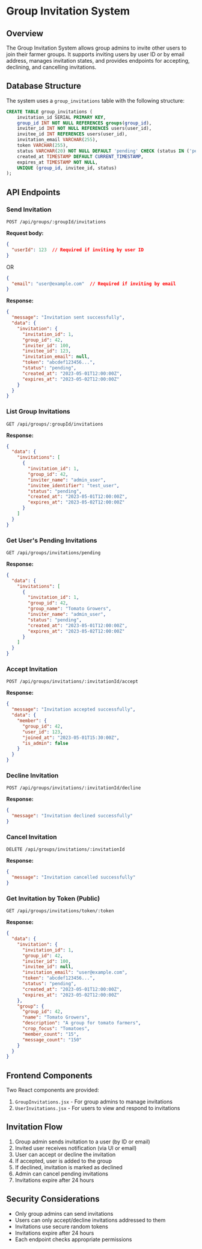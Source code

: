 # Group Invitation System

## Overview

The Group Invitation System allows group admins to invite other users to join their farmer groups. It supports inviting users by user ID or by email address, manages invitation states, and provides endpoints for accepting, declining, and cancelling invitations.

## Database Structure

The system uses a `group_invitations` table with the following structure:

```sql
CREATE TABLE group_invitations (
    invitation_id SERIAL PRIMARY KEY,
    group_id INT NOT NULL REFERENCES groups(group_id),
    inviter_id INT NOT NULL REFERENCES users(user_id),
    invitee_id INT REFERENCES users(user_id),
    invitation_email VARCHAR(255),
    token VARCHAR(255),
    status VARCHAR(20) NOT NULL DEFAULT 'pending' CHECK (status IN ('pending', 'accepted', 'declined', 'expired')),
    created_at TIMESTAMP DEFAULT CURRENT_TIMESTAMP,
    expires_at TIMESTAMP NOT NULL,
    UNIQUE (group_id, invitee_id, status) 
);
```

## API Endpoints

### Send Invitation

`POST /api/groups/:groupId/invitations`

**Request body:**
```json
{
  "userId": 123  // Required if inviting by user ID
}
```

OR

```json
{
  "email": "user@example.com"  // Required if inviting by email
}
```

**Response:**
```json
{
  "message": "Invitation sent successfully",
  "data": {
    "invitation": {
      "invitation_id": 1,
      "group_id": 42,
      "inviter_id": 100,
      "invitee_id": 123,
      "invitation_email": null,
      "token": "abcdef123456...",
      "status": "pending",
      "created_at": "2023-05-01T12:00:00Z",
      "expires_at": "2023-05-02T12:00:00Z"
    }
  }
}
```

### List Group Invitations

`GET /api/groups/:groupId/invitations`

**Response:**
```json
{
  "data": {
    "invitations": [
      {
        "invitation_id": 1,
        "group_id": 42,
        "inviter_name": "admin_user",
        "invitee_identifier": "test_user",
        "status": "pending",
        "created_at": "2023-05-01T12:00:00Z",
        "expires_at": "2023-05-02T12:00:00Z"
      }
    ]
  }
}
```

### Get User's Pending Invitations

`GET /api/groups/invitations/pending`

**Response:**
```json
{
  "data": {
    "invitations": [
      {
        "invitation_id": 1,
        "group_id": 42,
        "group_name": "Tomato Growers",
        "inviter_name": "admin_user",
        "status": "pending",
        "created_at": "2023-05-01T12:00:00Z",
        "expires_at": "2023-05-02T12:00:00Z"
      }
    ]
  }
}
```

### Accept Invitation

`POST /api/groups/invitations/:invitationId/accept`

**Response:**
```json
{
  "message": "Invitation accepted successfully",
  "data": {
    "member": {
      "group_id": 42,
      "user_id": 123,
      "joined_at": "2023-05-01T15:30:00Z",
      "is_admin": false
    }
  }
}
```

### Decline Invitation

`POST /api/groups/invitations/:invitationId/decline`

**Response:**
```json
{
  "message": "Invitation declined successfully"
}
```

### Cancel Invitation

`DELETE /api/groups/invitations/:invitationId`

**Response:**
```json
{
  "message": "Invitation cancelled successfully"
}
```

### Get Invitation by Token (Public)

`GET /api/groups/invitations/token/:token`

**Response:**
```json
{
  "data": {
    "invitation": {
      "invitation_id": 1,
      "group_id": 42,
      "inviter_id": 100,
      "invitee_id": null,
      "invitation_email": "user@example.com",
      "token": "abcdef123456...",
      "status": "pending",
      "created_at": "2023-05-01T12:00:00Z",
      "expires_at": "2023-05-02T12:00:00Z"
    },
    "group": {
      "group_id": 42,
      "name": "Tomato Growers",
      "description": "A group for tomato farmers",
      "crop_focus": "Tomatoes",
      "member_count": "15",
      "message_count": "150"
    }
  }
}
```

## Frontend Components

Two React components are provided:

1. `GroupInvitations.jsx` - For group admins to manage invitations
2. `UserInvitations.jsx` - For users to view and respond to invitations

## Invitation Flow

1. Group admin sends invitation to a user (by ID or email)
2. Invited user receives notification (via UI or email)
3. User can accept or decline the invitation
4. If accepted, user is added to the group
5. If declined, invitation is marked as declined
6. Admin can cancel pending invitations
7. Invitations expire after 24 hours

## Security Considerations

- Only group admins can send invitations
- Users can only accept/decline invitations addressed to them
- Invitations use secure random tokens
- Invitations expire after 24 hours
- Each endpoint checks appropriate permissions